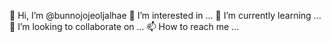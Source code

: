 👋 Hi, I’m @bunnojojeoljalhae
👀 I’m interested in ...
🌱 I’m currently learning ...
💞️ I’m looking to collaborate on ...
📫 How to reach me ...

<!---
bunnojojeoljalhae/bunnojojeoljalhae is a ✨ special ✨ repository because its `README.md` (this file) appears on your GitHub profile.
You can click the Preview link to take a look at your changes.
--->
